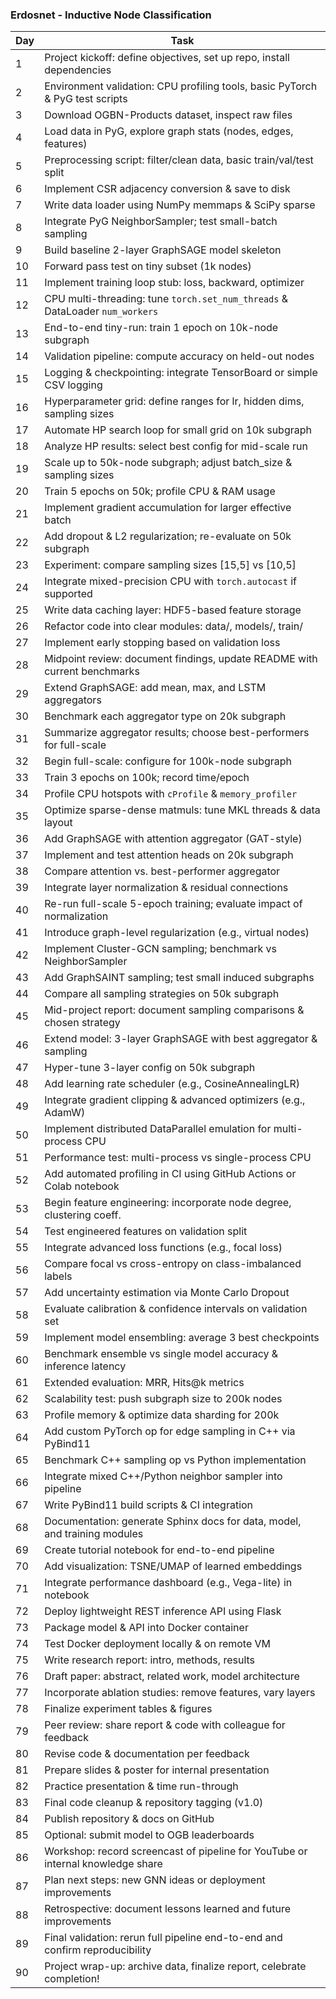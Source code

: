 ### **Erdosnet - Inductive Node Classification**

| Day | Task                                                                            |
| --- | ------------------------------------------------------------------------------- |
| 1   | Project kickoff: define objectives, set up repo, install dependencies           |
| 2   | Environment validation: CPU profiling tools, basic PyTorch & PyG test scripts   |
| 3   | Download OGBN-Products dataset, inspect raw files                               |
| 4   | Load data in PyG, explore graph stats (nodes, edges, features)                  |
| 5   | Preprocessing script: filter/clean data, basic train/val/test split             |
| 6   | Implement CSR adjacency conversion & save to disk                               |
| 7   | Write data loader using NumPy memmaps & SciPy sparse                            |
| 8   | Integrate PyG NeighborSampler; test small-batch sampling                        |
| 9   | Build baseline 2-layer GraphSAGE model skeleton                                 |
| 10  | Forward pass test on tiny subset (1k nodes)                                     |
| 11  | Implement training loop stub: loss, backward, optimizer                         |
| 12  | CPU multi-threading: tune `torch.set_num_threads` & DataLoader `num_workers`    |
| 13  | End-to-end tiny-run: train 1 epoch on 10k-node subgraph                         |
| 14  | Validation pipeline: compute accuracy on held-out nodes                         |
| 15  | Logging & checkpointing: integrate TensorBoard or simple CSV logging            |
| 16  | Hyperparameter grid: define ranges for lr, hidden dims, sampling sizes          |
| 17  | Automate HP search loop for small grid on 10k subgraph                          |
| 18  | Analyze HP results: select best config for mid-scale run                        |
| 19  | Scale up to 50k-node subgraph; adjust batch_size & sampling sizes              |
| 20  | Train 5 epochs on 50k; profile CPU & RAM usage                                  |
| 21  | Implement gradient accumulation for larger effective batch                      |
| 22  | Add dropout & L2 regularization; re-evaluate on 50k subgraph                    |
| 23  | Experiment: compare sampling sizes [15,5] vs [10,5]                             |
| 24  | Integrate mixed-precision CPU with `torch.autocast` if supported                |
| 25  | Write data caching layer: HDF5-based feature storage                            |
| 26  | Refactor code into clear modules: data/, models/, train/                        |
| 27  | Implement early stopping based on validation loss                               |
| 28  | Midpoint review: document findings, update README with current benchmarks       |
| 29  | Extend GraphSAGE: add mean, max, and LSTM aggregators                           |
| 30  | Benchmark each aggregator type on 20k subgraph                                  |
| 31  | Summarize aggregator results; choose best-performers for full-scale             |
| 32  | Begin full-scale: configure for 100k-node subgraph                              |
| 33  | Train 3 epochs on 100k; record time/epoch                                       |
| 34  | Profile CPU hotspots with `cProfile` & `memory_profiler`                        |
| 35  | Optimize sparse-dense matmuls: tune MKL threads & data layout                   |
| 36  | Add GraphSAGE with attention aggregator (GAT-style)                             |
| 37  | Implement and test attention heads on 20k subgraph                              |
| 38  | Compare attention vs. best-performer aggregator                                 |
| 39  | Integrate layer normalization & residual connections                            |
| 40  | Re-run full-scale 5-epoch training; evaluate impact of normalization            |
| 41  | Introduce graph-level regularization (e.g., virtual nodes)                      |
| 42  | Implement Cluster-GCN sampling; benchmark vs NeighborSampler                    |
| 43  | Add GraphSAINT sampling; test small induced subgraphs                           |
| 44  | Compare all sampling strategies on 50k subgraph                                 |
| 45  | Mid-project report: document sampling comparisons & chosen strategy             |
| 46  | Extend model: 3-layer GraphSAGE with best aggregator & sampling                 |
| 47  | Hyper-tune 3-layer config on 50k subgraph                                       |
| 48  | Add learning rate scheduler (e.g., CosineAnnealingLR)                           |
| 49  | Integrate gradient clipping & advanced optimizers (e.g., AdamW)                 |
| 50  | Implement distributed DataParallel emulation for multi-process CPU              |
| 51  | Performance test: multi-process vs single-process CPU                           |
| 52  | Add automated profiling in CI using GitHub Actions or Colab notebook            |
| 53  | Begin feature engineering: incorporate node degree, clustering coeff.           |
| 54  | Test engineered features on validation split                                    |
| 55  | Integrate advanced loss functions (e.g., focal loss)                            |
| 56  | Compare focal vs cross-entropy on class-imbalanced labels                       |
| 57  | Add uncertainty estimation via Monte Carlo Dropout                              |
| 58  | Evaluate calibration & confidence intervals on validation set                   |
| 59  | Implement model ensembling: average 3 best checkpoints                          |
| 60  | Benchmark ensemble vs single model accuracy & inference latency                 |
| 61  | Extended evaluation: MRR, Hits@k metrics                                       |
| 62  | Scalability test: push subgraph size to 200k nodes                              |
| 63  | Profile memory & optimize data sharding for 200k                                |
| 64  | Add custom PyTorch op for edge sampling in C++ via PyBind11                     |
| 65  | Benchmark C++ sampling op vs Python implementation                              |
| 66  | Integrate mixed C++/Python neighbor sampler into pipeline                       |
| 67  | Write PyBind11 build scripts & CI integration                                   |
| 68  | Documentation: generate Sphinx docs for data, model, and training modules       |
| 69  | Create tutorial notebook for end-to-end pipeline                                |
| 70  | Add visualization: TSNE/UMAP of learned embeddings                              |
| 71  | Integrate performance dashboard (e.g., Vega-lite) in notebook                   |
| 72  | Deploy lightweight REST inference API using Flask                               |
| 73  | Package model & API into Docker container                                       |
| 74  | Test Docker deployment locally & on remote VM                                   |
| 75  | Write research report: intro, methods, results                                  |
| 76  | Draft paper: abstract, related work, model architecture                         |
| 77  | Incorporate ablation studies: remove features, vary layers                      |
| 78  | Finalize experiment tables & figures                                            |
| 79  | Peer review: share report & code with colleague for feedback                    |
| 80  | Revise code & documentation per feedback                                        |
| 81  | Prepare slides & poster for internal presentation                               |
| 82  | Practice presentation & time run-through                                        |
| 83  | Final code cleanup & repository tagging (v1.0)                                  |
| 84  | Publish repository & docs on GitHub                                             |
| 85  | Optional: submit model to OGB leaderboards                                      |
| 86  | Workshop: record screencast of pipeline for YouTube or internal knowledge share |
| 87  | Plan next steps: new GNN ideas or deployment improvements                       |
| 88  | Retrospective: document lessons learned and future improvements                 |
| 89  | Final validation: rerun full pipeline end-to-end and confirm reproducibility    |
| 90  | Project wrap-up: archive data, finalize report, celebrate completion!           |
